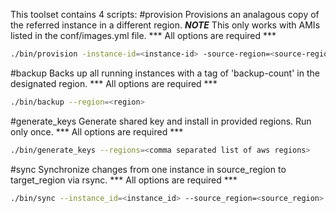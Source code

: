 This toolset contains 4 scripts:
#provision
Provisions an analagous copy of the referred instance in a different region.  ***NOTE*** This only works with AMIs listed in the conf/images.yml file.  *** All options are required ***
```bash
./bin/provision -instance-id=<instance-id> -source-region=<source-region> -target-region=<target-region> -target-az=<avalability-zone> -os=<os> -key_name=<key_pair_name>
```

#backup
Backs up all running instances with a tag of 'backup-count' in the designated region.  *** All options are required ***
```bash
./bin/backup --region=<region>
```

#generate_keys
Generate shared key and install in provided regions. Run only once.  *** All options are required ***
```bash
./bin/generate_keys --regions=<comma separated list of aws regions>
```

#sync
Synchronize changes from one instance in source_region to target_region via rsync.  *** All options are required ***
```bash
./bin/sync --instance_id=<instance_id> --source_region=<source_region> --target_region=<target_region>
```
